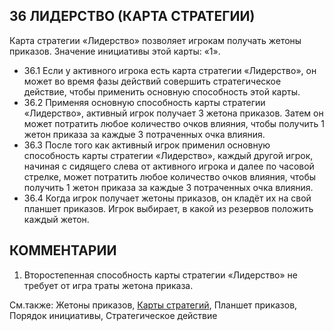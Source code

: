 36 ЛИДЕРСТВО (КАРТА СТРАТЕГИИ)
---

Карта стратегии «Лидерство» позволяет игрокам получать жетоны приказов. Значение инициативы этой карты: «1».
* 36.1 Если у активного игрока есть карта стратегии «Лидерство», он может во время фазы действий совершить стратегическое действие, чтобы применить основную способность этой карты.
* 36.2 Применяя основную способность карты стратегии «Лидерство», активный игрок получает 3 жетона приказов. Затем он может потратить любое количество очков влияния, чтобы получить 1 жетон приказа за каждые 3 потраченных очка влияния.
* 36.3 После того как активный игрок применил основную способность карты стратегии «Лидерство», каждый другой игрок, начиная с сидящего слева от активного игрока и далее по часовой стрелке, может потратить любое количество очков влияния, чтобы получить 1 жетон приказа за каждые 3 потраченных очка влияния.
* 36.4 Когда игрок получает жетоны приказов, он кладёт их на свой планшет приказов. Игрок выбирает, в какой из резервов положить каждый жетон.

КОММЕНТАРИИ
---
1) Второстепенная способность карты стратегии «Лидерство» не требует от игра траты жетона приказа.

См.также: Жетоны приказов, [Карты стратегий](strategycards.md), Планшет приказов, Порядок инициативы, Стратегическое действие
